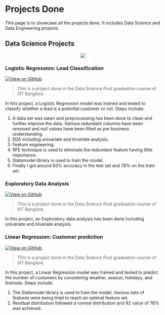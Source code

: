 # Projects Done

This page is to showcase all the projects done. It includes Data Science and Data Engineering projects. 

## Data Science Projects


<center><img src="images/fraud_detection.jpg"/></center>

### Logistic Regression: Lead Classification

[![View on GitHub](https://img.shields.io/badge/GitHub-View_on_GitHub-blue?logo=GitHub)](https://github.com/artik-gupta/Lead-Score-Case-study-assignment.git)
> This is a project done in the Data Science Post graduation course of IIIT Banglore.

In this project, a Logistic Regression model was trained and tested to classify whether a lead is a potential customer or not. 
Steps include:
1. A data set was taken and preprocessing has been done to clean and further improve the data. Various redundant columns have been removed and null values have been filled as per business understanding.
2. EDA including univariate and bivariate analysis.
3. Feature engineering.
4. RFE technique is used to eliminate the redundant feature having little importance.
5. Statsmodel library is used to train the model.
6. Finally I got around 83% accuracy in the test set and 78% on the train set.


### Exploratory Data Analysis

[![View on GitHub](https://img.shields.io/badge/GitHub-View_on_GitHub-blue?logo=GitHub)](https://github.com/artik-gupta/EDA.git)
> This is a project done in the Data Science Post graduation course of IIIT Banglore.

In this project, an Exploratory data analysis has been done including univariate and bivariate analysis.


### Linear Regression: Customer prediction

[![View on GitHub](https://img.shields.io/badge/GitHub-View_on_GitHub-blue?logo=GitHub)](https://github.com/artik-gupta/Linear-Regression-Project.git)
> This is a project done in the Data Science Post graduation course of IIIT Banglore.

In this project, a Linear Regression model was trained and tested to predict the number of customers by considering weather, season, holidays, and festivals.
Steps include:
1. The Statsmodel library is used to train the model. Various sets of features were being tried to reach an optimal feature set.
2. Residual distribution followed a normal distribution and R2 value of 78% was achieved.
